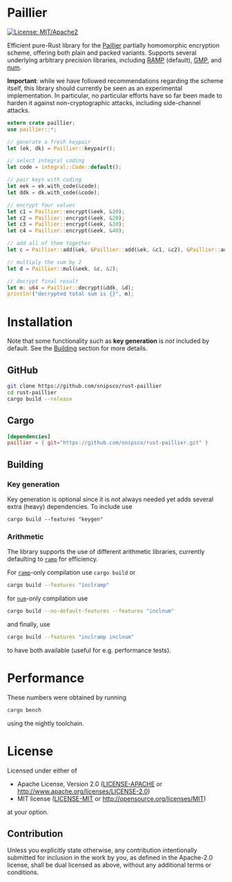 # Paillier

[![License: MIT/Apache2](https://img.shields.io/badge/license-MIT%2fApache2-blue.svg)](https://img.shields.io/badge/license-MIT%2fApache2-blue.svg)

Efficient pure-Rust library for the [Paillier](https://en.wikipedia.org/wiki/Paillier_cryptosystem) partially homomorphic encryption scheme, offering both plain and packed variants.
Supports several underlying arbitrary precision libraries, including [RAMP](https://github.com/Aatch/ramp) (default), [GMP](https://github.com/fizyk20/rust-gmp), and [num](https://github.com/rust-num/num).

**Important**: while we have followed recommendations regarding the scheme itself, this library should currently be seen as an experimental implementation. In particular, no particular efforts have so far been made to harden it against non-cryptographic attacks, including side-channel attacks.


```rust
extern crate paillier;
use paillier::*;

// generate a fresh keypair
let (ek, dk) = Paillier::keypair();

// select integral coding
let code = integral::Code::default();

// pair keys with coding
let eek = ek.with_code(&code);
let ddk = dk.with_code(&code);

// encrypt four values
let c1 = Paillier::encrypt(&eek, &10);
let c2 = Paillier::encrypt(&eek, &20);
let c3 = Paillier::encrypt(&eek, &30);
let c4 = Paillier::encrypt(&eek, &40);

// add all of them together
let c = Paillier::add(&ek, &Paillier::add(&ek, &c1, &c2), &Paillier::add(&ek, &c3, &c4));

// multiply the sum by 2
let d = Paillier::mul(&eek, &c, &2);

// decrypt final result
let m: u64 = Paillier::decrypt(&ddk, &d);
println!("decrypted total sum is {}", m);
```


# Installation

Note that some functionality such as **key generation** is *not* included by default. See the [Building](#building) section for more details.

## GitHub
```bash
git clone https://github.com/snipsco/rust-paillier
cd rust-paillier
cargo build --release
```

## Cargo
```toml
[dependencies]
paillier = { git="https://github.com/snipsco/rust-paillier.git" }
```


## Building

### Key generation

Key generation is optional since it is not always needed yet adds several extra (heavy) dependencies. To include use
```
cargo build --features "keygen"
```

### Arithmetic

The library supports the use of different arithmetic libraries, currently defaulting to [`ramp`](https://github.com/Aatch/ramp) for efficiency.

For [`ramp`](https://github.com/Aatch/ramp)-only compilation use `cargo build` or
```sh
cargo build --features "inclramp"
```
for [`num`](https://github.com/rust-num/num)-only compilation use
```sh
cargo build --no-default-features --features "inclnum"
```
and finally, use
```sh
cargo build --features "inclramp inclnum"
```
to have both available (useful for e.g. performance tests).


# Performance
These numbers were obtained by running
```sh
cargo bench
```
using the nightly toolchain.

# License

Licensed under either of

 * Apache License, Version 2.0 ([LICENSE-APACHE](LICENSE-APACHE) or http://www.apache.org/licenses/LICENSE-2.0)
 * MIT license ([LICENSE-MIT](LICENSE-MIT) or http://opensource.org/licenses/MIT)

at your option.

## Contribution

Unless you explicitly state otherwise, any contribution intentionally submitted
for inclusion in the work by you, as defined in the Apache-2.0 license, shall
be dual licensed as above, without any additional terms or conditions.
 
